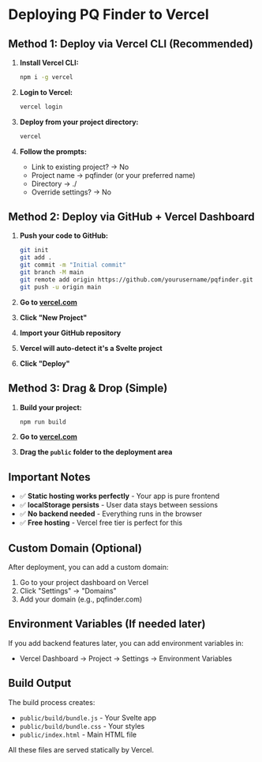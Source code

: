 # Deploying PQ Finder to Vercel

## Method 1: Deploy via Vercel CLI (Recommended)

1. **Install Vercel CLI:**
   ```bash
   npm i -g vercel
   ```

2. **Login to Vercel:**
   ```bash
   vercel login
   ```

3. **Deploy from your project directory:**
   ```bash
   vercel
   ```

4. **Follow the prompts:**
   - Link to existing project? → No
   - Project name → pqfinder (or your preferred name)
   - Directory → ./
   - Override settings? → No

## Method 2: Deploy via GitHub + Vercel Dashboard

1. **Push your code to GitHub:**
   ```bash
   git init
   git add .
   git commit -m "Initial commit"
   git branch -M main
   git remote add origin https://github.com/yourusername/pqfinder.git
   git push -u origin main
   ```

2. **Go to [vercel.com](https://vercel.com)**
3. **Click "New Project"**
4. **Import your GitHub repository**
5. **Vercel will auto-detect it's a Svelte project**
6. **Click "Deploy"**

## Method 3: Drag & Drop (Simple)

1. **Build your project:**
   ```bash
   npm run build
   ```

2. **Go to [vercel.com](https://vercel.com)**
3. **Drag the `public` folder to the deployment area**

## Important Notes

- ✅ **Static hosting works perfectly** - Your app is pure frontend
- ✅ **localStorage persists** - User data stays between sessions
- ✅ **No backend needed** - Everything runs in the browser
- ✅ **Free hosting** - Vercel free tier is perfect for this

## Custom Domain (Optional)

After deployment, you can add a custom domain:
1. Go to your project dashboard on Vercel
2. Click "Settings" → "Domains"
3. Add your domain (e.g., pqfinder.com)

## Environment Variables (If needed later)

If you add backend features later, you can add environment variables in:
- Vercel Dashboard → Project → Settings → Environment Variables

## Build Output

The build process creates:
- `public/build/bundle.js` - Your Svelte app
- `public/build/bundle.css` - Your styles
- `public/index.html` - Main HTML file

All these files are served statically by Vercel.
